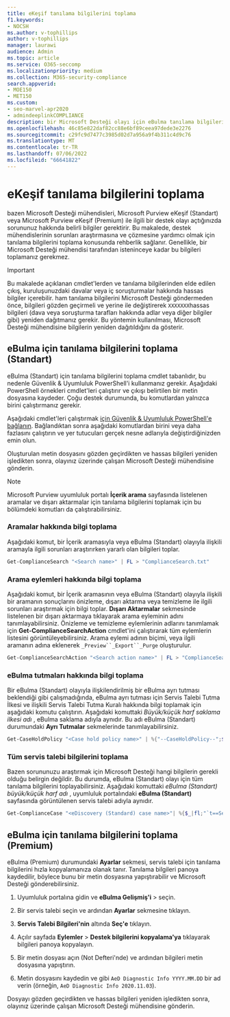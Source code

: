 ```yaml
---
title: eKeşif tanılama bilgilerini toplama
f1.keywords:
- NOCSH
ms.author: v-tophillips
author: v-tophillips
manager: laurawi
audience: Admin
ms.topic: article
ms.service: O365-seccomp
ms.localizationpriority: medium
ms.collection: M365-security-compliance
search.appverid:
- MOE150
- MET150
ms.custom:
- seo-marvel-apr2020
- admindeeplinkCOMPLIANCE
description: bir Microsoft Desteği olayı için eBulma tanılama bilgilerini toplama hakkında bilgi edinin.
ms.openlocfilehash: 46c85e822daf82cc88e6bf89ceea97dede3e2276
ms.sourcegitcommit: c29fc9d7477c3985d02d7a956a9f4b311c4d9c76
ms.translationtype: MT
ms.contentlocale: tr-TR
ms.lasthandoff: 07/06/2022
ms.locfileid: "66641822"
---
```

# <a name="collect-ediscovery-diagnostic-information"></a>eKeşif tanılama bilgilerini toplama

bazen Microsoft Desteği mühendisleri, Microsoft Purview eKeşif (Standart) veya Microsoft Purview eKeşif (Premium) ile ilgili bir destek olayı açtığınızda sorununuz hakkında belirli bilgiler gerektirir. Bu makalede, destek mühendislerinin sorunları araştırmasına ve çözmesine yardımcı olmak için tanılama bilgilerini toplama konusunda rehberlik sağlanır. Genellikle, bir Microsoft Desteği mühendisi tarafından isteninceye kadar bu bilgileri toplamanız gerekmez.

> [!IMPORTANT]
> Bu makalede açıklanan cmdlet'lerden ve tanılama bilgilerinden elde edilen çıkış, kuruluşunuzdaki davalar veya iç soruşturmalar hakkında hassas bilgiler içerebilir. ham tanılama bilgilerini Microsoft Desteği göndermeden önce, bilgileri gözden geçirmeli ve yerine ile değiştirerek `XXXXXXX`hassas bilgileri (dava veya soruşturma tarafları hakkında adlar veya diğer bilgiler gibi) yeniden dağıtmanız gerekir. Bu yöntemin kullanılması, Microsoft Desteği mühendisine bilgilerin yeniden dağıtıldığını da gösterir.

## <a name="collect-diagnostic-information-for-ediscovery-standard"></a>eBulma için tanılama bilgilerini toplama (Standart)

eBulma (Standart) için tanılama bilgilerini toplama cmdlet tabanlıdır, bu nedenle Güvenlik & Uyumluluk PowerShell'i kullanmanız gerekir. Aşağıdaki PowerShell örnekleri cmdlet'leri çalıştırır ve çıkışı belirtilen bir metin dosyasına kaydeder. Çoğu destek durumunda, bu komutlardan yalnızca birini çalıştırmanız gerekir.

Aşağıdaki cmdlet'leri çalıştırmak [için Güvenlik & Uyumluluk PowerShell'e bağlanın</span>](/powershell/exchange/connect-to-scc-powershell). Bağlandıktan sonra aşağıdaki komutlardan birini veya daha fazlasını çalıştırın ve yer tutucuları gerçek nesne adlarıyla değiştirdiğinizden emin olun.

Oluşturulan metin dosyasını gözden geçirdikten ve hassas bilgileri yeniden işledikten sonra, olayınız üzerinde çalışan Microsoft Desteği mühendisine gönderin.

> [!NOTE]
> Microsoft Purview uyumluluk portalı **İçerik arama** sayfasında listelenen aramalar ve dışarı aktarmalar için tanılama bilgilerini toplamak için bu bölümdeki komutları da çalıştırabilirsiniz.

### <a name="collect-information-about-searches"></a>Aramalar hakkında bilgi toplama

Aşağıdaki komut, bir İçerik aramasıyla veya eBulma (Standart) olayıyla ilişkili aramayla ilgili sorunları araştırırken yararlı olan bilgileri toplar.

```powershell
Get-ComplianceSearch "<Search name>" | FL > "ComplianceSearch.txt"
```

### <a name="collect-information-about-search-actions"></a>Arama eylemleri hakkında bilgi toplama

Aşağıdaki komut, bir İçerik aramasının veya eBulma (Standart) olayıyla ilişkili bir aramanın sonuçlarını önizleme, dışarı aktarma veya temizleme ile ilgili sorunları araştırmak için bilgi toplar. **Dışarı Aktarmalar** sekmesinde listelenen bir dışarı aktarmaya tıklayarak arama eyleminin adını tanımlayabilirsiniz. Önizleme ve temizleme eylemlerinin adlarını tanımlamak için **Get-ComplianceSearchAction** cmdlet'ini çalıştırarak tüm eylemlerin listesini görüntüleyebilirsiniz. Arama eylemi adının biçimi, veya ilgili aramanın adına eklenerek `_Preview``_Export``_Purge` oluşturulur.

```powershell
Get-ComplianceSearchAction "<Search action name>" | FL > "ComplianceSearchAction.txt"
```

### <a name="collect-information-about-ediscovery-holds"></a>eBulma tutmaları hakkında bilgi toplama

Bir eBulma (Standart) olayıyla ilişkilendirilmiş bir eBulma ayrı tutması beklendiği gibi çalışmadığında, eBulma ayrı tutması için Servis Talebi Tutma İlkesi ve ilişkili Servis Talebi Tutma Kuralı hakkında bilgi toplamak için aşağıdaki komutu çalıştırın. Aşağıdaki komuttaki *Büyük/küçük harf saklama ilkesi adı* , eBulma saklama adıyla aynıdır. Bu adı eBulma (Standart) durumundaki **Ayrı Tutmalar** sekmelerinde tanımlayabilirsiniz.

```powershell
Get-CaseHoldPolicy "<Case hold policy name>" | %{"--CaseHoldPolicy--";$_|FL;"--CaseHoldRule--";Get-CaseHoldRule -Policy $_.Name | FL} > "eDiscoveryCaseHold.txt"
```

### <a name="collect-all-case-information"></a>Tüm servis talebi bilgilerini toplama

Bazen sorununuzu araştırmak için Microsoft Desteği hangi bilgilerin gerekli olduğu belirgin değildir. Bu durumda, eBulma (Standart) olayı için tüm tanılama bilgilerini toplayabilirsiniz. Aşağıdaki komuttaki *eBulma (Standart) büyük/küçük harf adı* , uyumluluk portalındaki **eBulma (Standart)** sayfasında görüntülenen servis talebi adıyla aynıdır.

```powershell
Get-ComplianceCase "<eDiscovery (Standard) case name>"| %{$_|fl;"`t==Searches==";Get-ComplianceSearch -Case $_.Name | FL;"`t==Search Actions==";Get-ComplianceSearchAction -Case $_.Name |FL;"`t==Holds==";Get-CaseHoldPolicy -Case $_.Name | %{$_|FL;"`t`t ==$($_.Name) Rules==";Get-CaseHoldRule -Policy $_.Name | FL}} > "eDiscoveryCase.txt"
```

## <a name="collect-diagnostic-information-for-ediscovery-premium"></a>eBulma için tanılama bilgilerini toplama (Premium)

eBulma (Premium) durumundaki **Ayarlar** sekmesi, servis talebi için tanılama bilgilerini hızla kopyalamanıza olanak tanır. Tanılama bilgileri panoya kaydedilir, böylece bunu bir metin dosyasına yapıştırabilir ve Microsoft Desteği gönderebilirsiniz.

1. Uyumluluk portalına gidin ve **eBulma Gelişmiş'i** >  seçin.<a href="https://go.microsoft.com/fwlink/p/?linkid=2174006" target="_blank"></a>

2. Bir servis talebi seçin ve ardından **Ayarlar** sekmesine tıklayın.

3. **Servis Talebi Bilgileri'nin** altında **Seç'e** tıklayın.

4. Açılır sayfada **Eylemler** > **Destek bilgilerini kopyalama'ya** tıklayarak bilgileri panoya kopyalayın.

5. Bir metin dosyası açın (Not Defteri'nde) ve ardından bilgileri metin dosyasına yapıştırın.

6. Metin dosyasını kaydedin ve gibi `AeD Diagnostic Info YYYY.MM.DD` bir ad verin (örneğin, `AeD Diagnostic Info 2020.11.03`).

Dosyayı gözden geçirdikten ve hassas bilgileri yeniden işledikten sonra, olayınız üzerinde çalışan Microsoft Desteği mühendisine gönderin.
